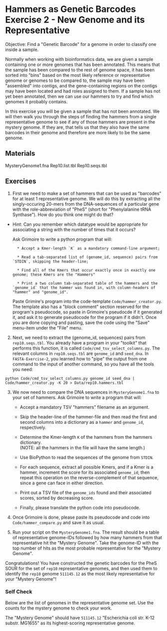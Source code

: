 # Hammers as Genetic Barcodes Exercise 2 - New Genome and its Representative

Objective: Find a "Genetic Barcode" for a genome in order to classify one inside a sample.

Normally when working with bioinformatics data, we are given a sample containing one or more genomes that has been annotated. This means that the sample has been compared to the rest of genome space, it has been sorted into "bins" based on the most likely reference or representative genome or genomes to be compared to, the sample may have been "assembled" into contigs, and the gene-containing regions on the contigs may have been located and had roles assigned to them. If a sample has not yet been annotated, then we can use our hammers to try and find which genomes it probably contains.

In this exercise you will be given a sample that has not been annotated. We will then walk you through the steps of finding the hammers from a single representative genome to see if any of those hammers are present in the mystery genome. If they are, that tells us that they also have the same barcodes in their genome and therefore are more likely to be the same genome.

## Materials

MysteryGenome1.fna
Rep10.list.tbl
Rep10.seqs.tbl


## Exercises

1. First we need to make a set of hammers that can be used as "barcodes" for at least 1 representative genome. We will do this by extracting all the singly-occuring 20-mers from the DNA-sequences of a particular gene with the role-abbreviation of "PheS" (short for "Phenylalanine tRNA Synthase"). How do you think one might do that?
* Hint: Can you remember which datatype would be appropriate
for associating a string with the number of times that it occurs?

    Ask Grimoire to write a python program that will:

        * Accept a Kmer-length `K` as a mandatory command-line argument;
        
        * Read a tab-separated list of (genome_id, sequence) pairs from `STDIN`, skipping the header-line;

        * Find all of the Kmers that occur exactly once in exactly one genome; these Kmers are the "Hammers"

        * Print a two column tab-separated table of the hammers and the `genome_id` that the hammer was found in, with column-headers of "hammer" and "genome_id".

    Paste Grimire's program into the code-template `Code/hammer_creator.py`.
    The template also has a "block comment" section reserved for the program's pseudocode, so paste in Grimoire's pseudocde if it generated it, and ask it to generate pseudocode for the program if it didn't. Once you are done copying and pasting, save the code using the "Save" menu-item under the "File" menu.

2. Next, we need to extract the (genome_id, sequences) pairs from  `rep10.seqs.tbl`. You already have a program in your "toolkit" that performs this function, it is called `Code/cmd_tsv_select_columns.py`. The relevant columns in `rep10.seqs.tbl` are `genome_id` and `seed_dna`. In `FASTA-Exercise-2`, you learned how to "pipe" the output from one command to the input of another command, so you have all the tools you need:

```
python Code/cmd_tsv_select_columns.py genome_id seed_dna | Code/hammer_creator.py -K 20 > Data/rep10.hammers.tbl
``` 

3. We now need to compare the DNA sequences in `MysteryGenome1.fna` to your set of hammers.
Ask Grimoire to write a program that will:

    * Accept a mandatory TSV "hammers" filename as an argument.

    * Skip the header-line of the hammer-file and then read the first and second columns into a dictionary as a `hammer` and `genome_id`, respectively.

    * Determine the Kmer-length `K` of the hammers from the hammers dictionary.<br>
    (NOTE: all the hammers in the file will have the same length.)

    * Use BioPython to read the sequences of the genome from `STDIN`.

    * For each sequence, extract all possible Kmers, and if a Kmer is a hammer,
    increment the score for its associated `genome_id`; then repeat this operation
    on the reverse-complement of that sequence, since a gene can face in either direction.

    * Print out a TSV file of the `genome_ids` found and their associated scores,
    sorted by decreasing score.
    
    * Finally, please translate the python code into pseudocode.

6. Once Grimoire is done, please paste its pseudocode and code into `Code/hammer_compare.py` and save it as usual.

7. Run your script on the `MysteryGenome1.fna`. The result should be a table of representative genome-IDs followed by how many hammers from that representative hit the "Mystery Genome". Take the genome-ID with the top number of hits as the most probable representative for the "Mystery Genome".


Congratulations! You have constructed the genetic barcodes for the PheS SOUR for the set of `rep10` representative genomes, and then used them to identify the `rep10` genome `511145.12` as the most likely representative for your "Mystery Genome"!




### Self Check

Below are the list of genomes in the representative genome set. Use the counts for the mystery genome to check your work.

The "Mystery Genome" should have `511145.12` "Escherichia coli str. K-12 substr. MG1655" as its highest-scoring representative genome.
